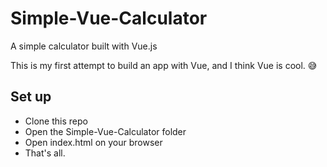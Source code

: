 # Simple-Vue-Calculator
A simple calculator built with Vue.js

This is my first attempt to build an app with Vue, and I think Vue is cool. 😅

## Set up
- Clone this repo
- Open the Simple-Vue-Calculator folder
- Open index.html on your browser
- That's all.
